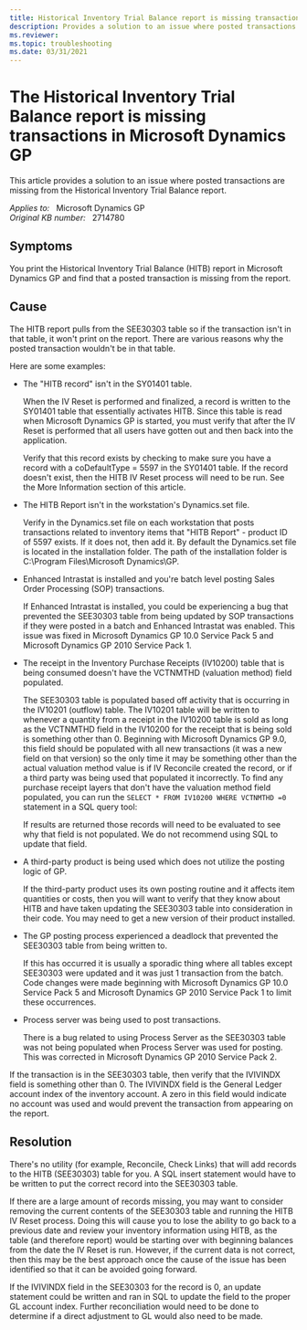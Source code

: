```yaml
---
title: Historical Inventory Trial Balance report is missing transactions in Microsoft Dynamics GP
description: Provides a solution to an issue where posted transactions are missing from the Historical Inventory Trial Balance report.
ms.reviewer:
ms.topic: troubleshooting
ms.date: 03/31/2021
---
```

# The Historical Inventory Trial Balance report is missing transactions in Microsoft Dynamics GP

This article provides a solution to an issue where posted transactions are missing from the Historical Inventory Trial Balance report.

_Applies to:_ &nbsp; Microsoft Dynamics GP  
_Original KB number:_ &nbsp; 2714780

## Symptoms

You print the Historical Inventory Trial Balance (HITB) report in Microsoft Dynamics GP and find that a posted transaction is missing from the report.

## Cause

The HITB report pulls from the SEE30303 table so if the transaction isn't in that table, it won't print on the report. There are various reasons why the  posted transaction wouldn't be in that table.

Here are some examples:

- The "HITB record" isn't in the SY01401 table.

    When the IV Reset is performed and finalized, a record is written to the SY01401 table that essentially activates HITB. Since this table is read when Microsoft Dynamics GP is started, you must verify that after the IV Reset is performed that all users have gotten out and then back into the application.

    Verify that this record exists by checking to make sure you have a record with a coDefaultType = 5597 in the SY01401 table. If the record doesn't exist, then the HITB IV Reset process will need to be run. See the More Information section of this article.

- The HITB Report isn't in the workstation's Dynamics.set file.

    Verify in the Dynamics.set file on each workstation that posts transactions related to inventory items that "HITB Report" - product ID of 5597 exists. If it does not, then add it. By default the Dynamics.set file is located in the installation folder. The path of the installation folder is C:\\Program Files\\Microsoft Dynamics\\GP.

- Enhanced Intrastat is installed and you're batch level posting Sales Order Processing (SOP) transactions.

    If Enhanced Intrastat is installed, you could be experiencing a bug that prevented the SEE30303 table from being updated by SOP transactions if they were posted in a batch and Enhanced Intrastat was enabled. This issue was fixed in Microsoft Dynamics GP 10.0 Service Pack 5 and Microsoft Dynamics GP 2010 Service Pack 1.

- The receipt in the Inventory Purchase Receipts (IV10200) table that is being consumed doesn't have the VCTNMTHD (valuation method) field populated.

    The SEE30303 table is populated based off activity that is occurring in the IV10201 (outflow) table. The IV10201 table will be written to whenever a quantity from a receipt in the IV10200 table is sold as long as the VCTNMTHD field in the IV10200 for the receipt that is being sold is something other than 0. Beginning with Microsoft Dynamics GP 9.0, this field should be populated with all new transactions (it was a new field on that version) so the only time it may be something other than the actual valuation method value is if IV Reconcile created the record, or if a third party was being used that populated it incorrectly. To find any purchase receipt layers that don't have the valuation method field populated, you can run the `SELECT * FROM IV10200 WHERE VCTNMTHD =0` statement in a SQL query tool:

    If results are returned those records will need to be evaluated to see why that field is not populated. We do not recommend using SQL to update that field.

- A third-party product is being used which does not utilize the posting logic of GP.

    If the third-party product uses its own posting routine and it affects item quantities or costs, then you will want to verify that they know about HITB and have taken updating the SEE30303 table into consideration in their code. You may need to get a new version of their product installed.

- The GP posting process experienced a deadlock that prevented the SEE30303 table from being written to.

    If this has occurred it is usually a sporadic thing where all tables except SEE30303 were updated and it was just 1 transaction from the batch. Code changes were made beginning with Microsoft Dynamics GP 10.0 Service Pack 5 and Microsoft Dynamics GP 2010 Service Pack 1 to limit these occurrences.

- Process server was being used to post transactions.

    There is a bug related to using Process Server as the SEE30303 table was not being populated when Process Server was used for posting. This was  corrected in Microsoft Dynamics GP 2010 Service Pack 2.

If the transaction is in the SEE30303 table, then verify that the IVIVINDX field is something other than 0. The IVIVINDX field is the General Ledger account index of the inventory account. A zero in this field would indicate no account was used and would prevent the transaction from appearing on the report.

## Resolution

There's no utility (for example, Reconcile, Check Links) that will add records to the HITB (SEE30303) table for you. A SQL insert statement would have to be written to put the correct record into the SEE30303 table.

If there are a large amount of records missing, you may want to consider removing the current contents of the SEE30303 table and running the HITB IV Reset process. Doing this will cause you to lose the ability to go back to a previous date and review your inventory information using HITB, as the table (and therefore report) would be starting over with beginning balances from the date the IV Reset is run.  However, if the current data is not correct, then this may be the best approach once the cause of the issue has been identified so that it can be avoided going forward.

If the IVIVINDX field in the SEE30303 for the record is 0, an update statement could be written and ran in SQL to update the field to the proper GL account index. Further reconciliation would need to be done to determine if a direct adjustment to GL would also need to be made.

